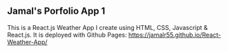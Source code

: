 ## Jamal's Porfolio App 1

This is a React.js Weather App I create using HTML, CSS, Javascript & React.js. It is deployed with Github Pages: https://jamalr55.github.io/React-Weather-App/
